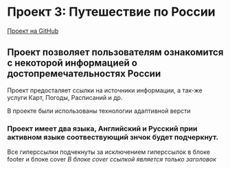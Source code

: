# Проект 3: Путешествие по России
[Проект на GitHub](https://github.com/exmi/russian-travel.git)

## Проект позволяет пользователям ознакомится с некоторой информацией о достопремечательностях России

Проект предосталяет ссылки на источники информации, а так-же услуги Карт, Погоды, Расписаний и др.

В проекте были использованы технологии адаптивной версти

### Проект имеет два языка, Английский и Русский прии активном языке соотвествующий знчок будет подчеркнут.

Все гиперссылки подчекнуты за исключением гиперссылок в блоке footer и блоке cover
*В блоке cover ссылкой является только заголовок*

